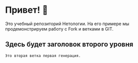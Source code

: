 # Привет! 👋

Это учебный репозиторий Нетологии. На его примере мы продемонстрируем работу с Fork и ветками в GIT. 

## Здесь будет заголовок второго уровня
    Это вторая ветка первая генерация.